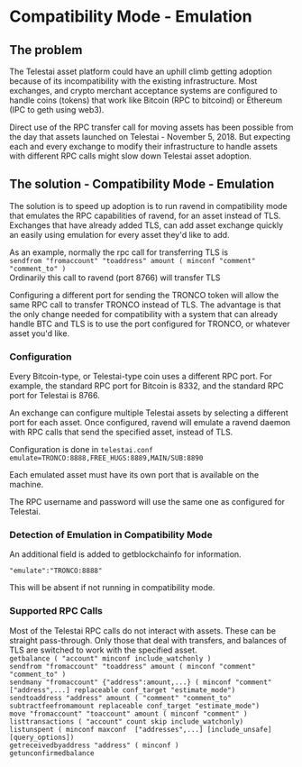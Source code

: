# Compatibility Mode - Emulation

## The problem
The Telestai asset platform could have an uphill climb getting adoption because of its incompatibility with the existing infrastructure.  Most exchanges, and crypto merchant acceptance systems are configured to handle coins (tokens) that work like Bitcoin (RPC to bitcoind) or Ethereum (IPC to geth using web3).

Direct use of the RPC transfer call for moving assets has been possible from the day that assets launched on Telestai - November 5, 2018.  But expecting each and every exchange to modify their infrastructure to handle assets with different RPC calls might slow down Telestai asset adoption.

## The solution - Compatibility Mode - Emulation
The solution is to speed up adoption is to run ravend in compatibility mode that emulates the RPC capabilities of ravend, for an asset instead of TLS.  Exchanges that have already added TLS, can add asset exchange quickly an easily using emulation for every asset they'd like to add.

As an example, normally the rpc call for transferring TLS is   
```sendfrom "fromaccount" "toaddress" amount ( minconf "comment" "comment_to" )```   
Ordinarily this call to ravend (port 8766) will transfer TLS

Configuring a different port for sending the TRONCO token will allow the same RPC call to transfer TRONCO instead of TLS.  The advantage is that the only change needed for compatibility with a system that can already handle BTC and TLS is to use the port configured for TRONCO, or whatever asset you'd like.

### Configuration
Every Bitcoin-type, or Telestai-type coin uses a different RPC port.  For example, the standard RPC port for Bitcoin is 8332, and the standard RPC port for Telestai is 8766.

An exchange can configure multiple Telestai assets by selecting a different port for each asset.  Once configured, ravend will emulate a ravend daemon with RPC calls that send the specified asset, instead of TLS.

Configuration is done in ```telestai.conf```  
```emulate=TRONCO:8888,FREE_HUGS:8889,MAIN/SUB:8890```

Each emulated asset must have its own port that is available on the machine.

The RPC username and password will use the same one as configured for Telestai.

### Detection of Emulation in Compatibility Mode
An additional field is added to getblockchainfo for information. 

```"emulate":"TRONCO:8888"```

This will be absent if not running in compatibility mode.

### Supported RPC Calls

Most of the Telestai RPC calls do not interact with assets.  These can be straight pass-through.  Only those that deal with transfers, and balances of TLS are switched to work with the specified asset.  
```getbalance ( "account" minconf include_watchonly )```  
```sendfrom "fromaccount" "toaddress" amount ( minconf "comment" "comment_to" )```    
```sendmany "fromaccount" {"address":amount,...} ( minconf "comment" ["address",...] replaceable conf_target "estimate_mode")```  
```sendtoaddress "address" amount ( "comment" "comment_to" subtractfeefromamount replaceable conf_target "estimate_mode")```  
```move "fromaccount" "toaccount" amount ( minconf "comment" )```  
```listtransactions ( "account" count skip include_watchonly)```  
```listunspent ( minconf maxconf  ["addresses",...] [include_unsafe] [query_options])```  
```getreceivedbyaddress "address" ( minconf )```  
```getunconfirmedbalance```  


